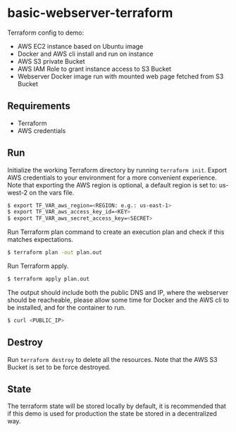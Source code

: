 # basic-webserver-terraform

Terraform config to demo:

- AWS EC2 instance based on Ubuntu image
- Docker and AWS cli install and run on instance
- AWS S3 private Bucket
- AWS IAM Role to grant instance access to S3 Bucket
- Webserver Docker image run with mounted web page fetched from S3 Bucket

## Requirements

- Terraform
- AWS credentials

## Run

Initialize the working Terraform directory by running `terraform init`.
Export AWS credentials to your environment for a more convenient experience.
Note that exporting the AWS region is optional, a default region is set to: us-west-2 on the vars file.

```sh
$ export TF_VAR_aws_region=<REGION: e.g.: us-east-1>
$ export TF_VAR_aws_access_key_id=<KEY>
$ export TF_VAR_aws_secret_access_key=<SECRET>
```

Run Terraform plan command to create an execution plan and check if this matches expectations.

```sh
$ terraform plan -out plan.out
```

Run Terraform apply.

```sh
$ terraform apply plan.out
```

The output should include both the public DNS and IP, where the webserver should be reacheable, please allow some time
for Docker and the AWS cli to be installed, and for the container to run.
```sh
$ curl <PUBLIC_IP>
```

## Destroy

Run `terraform destroy` to delete all the resources. Note that the AWS S3 Bucket is set to be force destroyed.

## State

The terraform state will be stored locally by default, it is recommended that if this demo is used for production the state be stored in a decentralized way.
